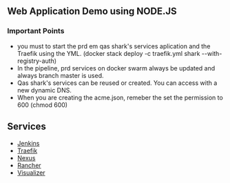 <!-- ABOUT THE PROJECT -->
## Web Application Demo using NODE.JS

### Important Points

* you must to start the prd em qas shark's services aplication and the Traefik using the YML. (docker stack deploy -c traefik.yml shark --with-registry-auth)
* In the pipeline, prd services on docker swarm always be updated and always branch master is used.
* Qas shark's services can be reused or created. You can access with a new dynamic DNS.
* When you are creating the acme.json, remeber the set the permission to 600 (chmod 600)

## Services
* [Jenkins](http://10.1.0.60:9090)
* [Traefik](http://10.1.0.60:9081)
* [Nexus](http://10.1.0.60:8081)
* [Rancher](http://10.1.0.60:8280)
* [Visualizer](http://10.1.0.60:8282)
